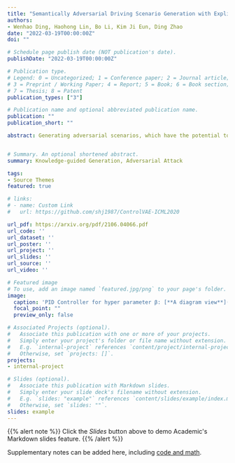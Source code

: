 ```yaml
---
title: "Semantically Adversarial Driving Scenario Generation with Explicit Knowledge Integration"
authors:
- Wenhao Ding, Haohong Lin, Bo Li, Kim Ji Eun, Ding Zhao
date: "2022-03-19T00:00:00Z"
doi: ""

# Schedule page publish date (NOT publication's date).
publishDate: "2022-03-19T00:00:00Z"

# Publication type.
# Legend: 0 = Uncategorized; 1 = Conference paper; 2 = Journal article;
# 3 = Preprint / Working Paper; 4 = Report; 5 = Book; 6 = Book section;
# 7 = Thesis; 8 = Patent
publication_types: ["3"]

# Publication name and optional abbreviated publication name.
publication: ""
publication_short: ""

abstract: Generating adversarial scenarios, which have the potential to fail autonomous driving systems, provides an effective way to improve the robustness. Extending purely data-driven generative models, recent specialized models satisfy additional controllable requirements such as embedding a traffic sign in a driving scene by manipulating patterns implicitly in the neuron level. In this paper, we introduce a method to incorporate domain knowledge explicitly in the generation process to achieve the Semantically Adversarial Generation (SAG). To be consistent with the composition of driving scenes, we first categorize the knowledge into two types, the property of objects and the relationship among objects. We then propose a tree-structured variational auto-encoder (T-VAE) to learn hierarchical scene representation. By imposing semantic rules on the properties of nodes and edges in the tree structure, explicit knowledge integration enables controllable generation. We construct a synthetic example to illustrate the controllability and explainability of our method in a succinct setting. We further extend to realistic environments for autonomous vehicles, our method efficiently identifies adversarial driving scenes against different state-of-the-art 3D point cloud segmentation models and satisfies the traffic rules specified as the explicit knowledge.


# Summary. An optional shortened abstract.
summary: Knowledge-guided Generation, Adversarial Attack

tags:
- Source Themes
featured: true

# links:
# - name: Custom Link
#   url: https://github.com/shj1987/ControlVAE-ICML2020

url_pdf: https://arxiv.org/pdf/2106.04066.pdf
url_code: ''
url_dataset: ''
url_poster: ''
url_project: ''
url_slides: ''
url_source: ''
url_video: ''

# Featured image
# To use, add an image named `featured.jpg/png` to your page's folder. 
image:
  caption: 'PID Controller for hyper parameter β: [**A diagram view**](https://unsplash.com/photos/s9CC2SKySJM)'
  focal_point: ""
  preview_only: false

# Associated Projects (optional).
#   Associate this publication with one or more of your projects.
#   Simply enter your project's folder or file name without extension.
#   E.g. `internal-project` references `content/project/internal-project/index.md`.
#   Otherwise, set `projects: []`.
projects:
- internal-project

# Slides (optional).
#   Associate this publication with Markdown slides.
#   Simply enter your slide deck's filename without extension.
#   E.g. `slides: "example"` references `content/slides/example/index.md`.
#   Otherwise, set `slides: ""`.
slides: example
---
```


{{% alert note %}}
Click the *Slides* button above to demo Academic's Markdown slides feature.
{{% /alert %}}

Supplementary notes can be added here, including [code and math](https://sourcethemes.com/academic/docs/writing-markdown-latex/).
